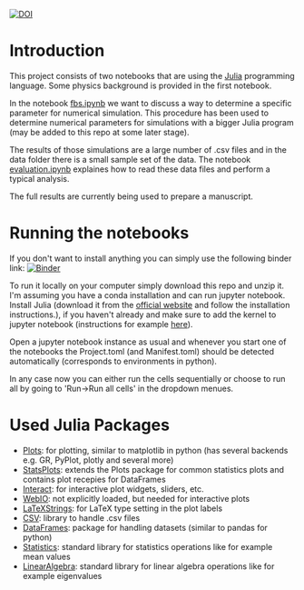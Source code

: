 [![DOI](https://zenodo.org/badge/351403602.svg)](https://zenodo.org/badge/latestdoi/351403602)

# Introduction
This project consists of two notebooks that are using the [Julia](https://julialang.org) programming language.
Some physics background is provided in the first notebook.

In the notebook [fbs.ipynb](fbs.ipynb) we want to discuss a way to determine a specific parameter for numerical simulation.
This procedure has been used to determine numerical parameters for simulations with a bigger Julia program (may be added to this repo at some later stage).

The results of those simulations are a large number of .csv files and in the data folder there is a small sample set of the data.
The notebook [evaluation.ipynb](evaluation.ipynb) explaines how to read these data files and perform a typical analysis.

The full results are currently being used to prepare a manuscript.

# Running the notebooks
If you don't want to install anything you can simply use the following binder link: [![Binder](https://mybinder.org/badge_logo.svg)](https://mybinder.org/v2/gh/si8881wo/TI/HEAD)

To run it locally on your computer simply download this repo and unzip it.
I'm assuming you have a conda installation and can run jupyter notebook.
Install Julia (download it from the [official website](https://julialang.org/downloads/) and follow the installation instructions.), if you haven't already and make sure to add the kernel to jupyter notebook (instructions for example [here](https://github.com/JuliaLang/IJulia.jl)).

Open a jupyter notebook instance as usual and whenever you start one of the notebooks the Project.toml (and Manifest.toml) should be detected automatically (corresponds to environments in python).

In any case now you can either run the cells sequentially or choose to run all by going to 'Run->Run all cells' in the dropdown menues. 

# Used Julia Packages
* [Plots](http://docs.juliaplots.org): for plotting, similar to matplotlib in python (has several backends e.g. GR, PyPlot, plotly and several more)
* [StatsPlots](https://github.com/JuliaPlots/StatsPlots.jl): extends the Plots package for common statistics plots and contains plot recepies for DataFrames
* [Interact](https://juliagizmos.github.io/Interact.jl/latest/): for interactive plot widgets, sliders, etc.
* [WebIO](https://github.com/JuliaGizmos/WebIO.jl): not explicitly loaded, but needed for interactive plots
* [LaTeXStrings](https://github.com/stevengj/LaTeXStrings.jl): for LaTeX type setting in the plot labels
* [CSV](https://csv.juliadata.org/stable/): library to handle .csv files
* [DataFrames](https://dataframes.juliadata.org/stable/): package for handling datasets (similar to pandas for python)
* [Statistics](https://docs.julialang.org/en/v1/stdlib/Statistics/): standard library for statistics operations like for example mean values
* [LinearAlgebra](https://docs.julialang.org/en/v1/stdlib/LinearAlgebra/): standard library for linear algebra operations like for example eigenvalues
